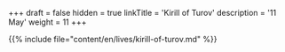 +++
draft = false
hidden = true
linkTitle = 'Kirill of Turov'
description = '11 May'
weight = 11
+++

{{% include file="content/en/lives/kirill-of-turov.md" %}}
